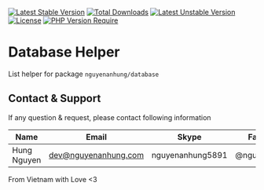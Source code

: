 [![Latest Stable Version](http://poser.pugx.org/nguyenanhung/database-helper/v)](https://packagist.org/packages/nguyenanhung/database-helper) [![Total Downloads](http://poser.pugx.org/nguyenanhung/database-helper/downloads)](https://packagist.org/packages/nguyenanhung/database-helper) [![Latest Unstable Version](http://poser.pugx.org/nguyenanhung/database-helper/v/unstable)](https://packagist.org/packages/nguyenanhung/database-helper) [![License](http://poser.pugx.org/nguyenanhung/database-helper/license)](https://packagist.org/packages/nguyenanhung/database-helper) [![PHP Version Require](http://poser.pugx.org/nguyenanhung/database-helper/require/php)](https://packagist.org/packages/nguyenanhung/database-helper)

# Database Helper

List helper for package `nguyenanhung/database`

## Contact & Support

If any question & request, please contact following information

| Name        | Email                | Skype            | Facebook      |
| ----------- | -------------------- | ---------------- | ------------- |
| Hung Nguyen | dev@nguyenanhung.com | nguyenanhung5891 | @nguyenanhung |

From Vietnam with Love <3

